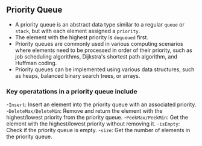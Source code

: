 ## Priority Queue

- A priority queue is an abstract data type similar to a regular `queue` or `stack`, but with each element assigned a `priority`.
- The element with the highest priority is `dequeued` first.
- Priority queues are commonly used in various computing scenarios where elements need to be processed in order of their priority, such as job scheduling algorithms, Dijkstra's shortest path algorithm, and Huffman coding.
- Priority queues can be implemented using various data structures, such as heaps, balanced binary search trees, or arrays.

  
### Key operatations in a priority queue include
 -`Insert`: Insert an element into the priority queue with an associated priority.
 -`DeleteMax/DeleteMin`: Remove and return the element with the highest/lowest priority from the priority queue.
 -`PeekMax/PeekMin`: Get the element with the highest/lowest priority without removing it.
 -`isEmpty`: Check if the priority queue is empty.
 -`size`: Get the number of elements in the priority queue.